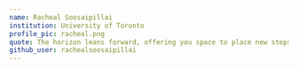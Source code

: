 ```yaml
---
name: Racheal Soosaipillai
institution: University of Toronto
profile_pic: racheal.png
quote: The horizon leans forward, offering you space to place new steps of change.
github_user: rachealsoosaipillai
---
```

